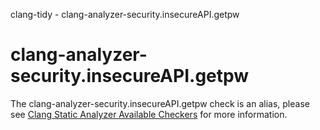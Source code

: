 clang-tidy - clang-analyzer-security.insecureAPI.getpw

</div>

<div class="meta"
http-equiv=refresh="5;URL=https://clang.llvm.org/docs/analyzer/checkers.html#security-insecureapi-getpw">

</div>

# clang-analyzer-security.insecureAPI.getpw

The clang-analyzer-security.insecureAPI.getpw check is an alias, please
see [Clang Static Analyzer Available
Checkers](https://clang.llvm.org/docs/analyzer/checkers.html#security-insecureapi-getpw)
for more information.
